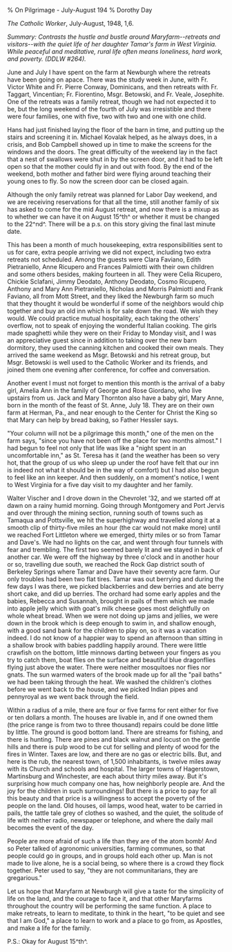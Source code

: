 % On Pilgrimage - July-August 194
% Dorothy Day

*The Catholic Worker*, July-August, 1948, 1,6.

*Summary: Contrasts the hustle and bustle around Maryfarm--retreats and
visitors--with the quiet life of her daughter Tamar's farm in West
Virginia. While peaceful and meditative, rural life often means
loneliness, hard work, and poverty. (DDLW \#264).*

June and July I have spent on the farm at Newburgh where the retreats
have been going on apace. There was the study week in June, with Fr.
Victor White and Fr. Pierre Conway, Dominicans, and then retreats with
Fr. Taggart, Vincentian; Fr. Fiorentino, Msgr. Betowski, and Fr. Veale,
Josephite. One of the retreats was a family retreat, though we had not
expected it to be, but the long weekend of the fourth of July was
irresistible and there were four families, one with five, two with two
and one with one child.

Hans had just finished laying the floor of the barn in time, and putting
up the stairs and screening it in. Michael Kovalak helped, as he always
does, in a crisis, and Bob Campbell showed up in time to make the
screens for the windows and the doors. The great difficulty of the
weekend lay in the fact that a nest of swallows were shut in by the
screen door, and it had to be left open so that the mother could fly in
and out with food. By the end of the weekend, both mother and father
bird were flying around teaching their young ones to fly. So now the
screen door can be closed again.

Although the only family retreat was planned for Labor Day weekend, and
we are receiving reservations for that all the time, still another
family of six has asked to come for the mid August retreat, and now
there is a mixup as to whether we can have it on August 15^th^ or
whether it must be changed to the 22^nd^. There will be a p.s. on this
story giving the final last minute date.

This has been a month of much housekeeping, extra responsibilities sent
to us for care, extra people arriving we did not expect, including two
extra retreats not scheduled. Among the guests were Clara Faviano, Edith
Pietraniello, Anne Ricupero and Frances Palmiotti with their own
children and some others besides, making fourteen in all. They were
Celia Ricupero, Chickie Sclafani, Jimmy Deodato, Anthony Deodato, Cosmo
Ricupero, Anthony and Mary Ann Pietraniello, Nicholas and Morris
Palmiotti and Frank Faviano, all from Mott Street, and they liked the
Newburgh farm so much that they thought it would be wonderful if some of
the neighbors would chip together and buy an old inn which is for sale
down the road. We wish they would. We could practice mutual hospitality,
each taking the others' overflow, not to speak of enjoying the wonderful
Italian cooking. The girls made spaghetti while they were on their
Friday to Monday visit, and I was an appreciative guest since in
addition to taking over the new barn dormitory, they used the canning
kitchen and cooked their own meals. They arrived the same weekend as
Msgr. Betowski and his retreat group, but Msgr. Betowski is well used to
the Catholic Worker and its friends, and joined them one evening after
conference, for coffee and conversation.

Another event I must not forget to mention this month is the arrival of
a baby girl, Amelia Ann in the family of George and Rose Giordano, who
live upstairs from us. Jack and Mary Thornton also have a baby girl,
Mary Anne, born in the month of the feast of St. Anne, July 18. They are
on their own farm at Herman, Pa., and near enough to the Center for
Christ the King so that Mary can help by bread baking, so Father Hessler
says.

"Your column will not be a pilgrimage this month," one of the men on the
farm says, "since you have not been off the place for two months
almost." I had begun to feel not only that life was like a "night spent
in an uncomfortable inn," as St. Teresa has it (and the weather has been
so very hot, that the group of us who sleep up under the roof have felt
that our inn is indeed not what it should be in the way of comfort) but
I had also begun to feel like an inn keeper. And then suddenly, on a
moment's notice, I went to West Virginia for a five day visit to my
daughter and her family.

Walter Vischer and I drove down in the Chevrolet '32, and we started off
at dawn on a rainy humid morning. Going through Montgomery and Port
Jervis and over through the mining section, running south of towns such
as Tamaqua and Pottsville, we hit the superhighway and travelled along
it at a smooth clip of thirty-five miles an hour (the car would not make
more) until we reached Fort Littleton where we emerged, thirty miles or
so from Tamar and Dave's. We had no lights on the car, and went through
four tunnels with fear and trembling. The first two seemed barely lit
and we stayed in back of another car. We were off the highway by three
o'clock and in another hour or so, travelling due south, we reached the
Rock Gap district south of Berkeley Springs where Tamar and Dave have
their seventy acre farm. Our only troubles had been two flat tires.
Tamar was out berrying and during the few days I was there, we picked
blackberries and dew berries and ate berry short cake, and did up
berries. The orchard had some early apples and the babies, Rebecca and
Susannah, brought in pails of them which we made into apple jelly which
with goat's milk cheese goes most delightfully on whole wheat bread.
When we were not doing up jams and jellies, we were down in the brook
which is deep enough to swim in, and shallow enough, with a good sand
bank for the children to play on, so it was a vacation indeed. I do not
know of a happier way to spend an afternoon than sitting in a shallow
brook with babies paddling happily around. There were little crawfish on
the bottom, little minnows darting between your fingers as you try to
catch them, boat flies on the surface and beautiful blue dragonflies
flying just above the water. There were neither mosquitoes nor flies nor
gnats. The sun warmed waters of the brook made up for all the "pail
baths" we had been taking through the heat. We washed the children's
clothes before we went back to the house, and we picked Indian pipes and
pennyroyal as we went back through the field.

Within a radius of a mile, there are four or five farms for rent either
for five or ten dollars a month. The houses are livable in, and if one
owned them (the price range is from two to three thousand) repairs could
be done little by little. The ground is good bottom land. There are
streams for fishing, and there is hunting. There are pines and black
walnut and locust on the gentle hills and there is pulp wood to be cut
for selling and plenty of wood for the fires in Winter. Taxes are low,
and there are no gas or electric bills. But, and here is the rub, the
nearest town, of 1,500 inhabitants, is twelve miles away with its Church
and schools and hospital. The larger towns of Hagerstown, Martinsburg
and Winchester, are each about thirty miles away. But it's surprising
how much company one has, how neighborly people are. And the joy for the
children in such surroundings! But there is a price to pay for all this
beauty and that price is a willingness to accept the poverty of the
people on the land. Old houses, oil lamps, wood heat, water to be
carried in pails, the tattle tale grey of clothes so washed, and the
quiet, the solitude of life with neither radio, newspaper or telephone,
and where the daily mail becomes the event of the day.

People are more afraid of such a life than they are of the atom bomb!
And so Peter talked of agronomic universities, farming communes, so that
people could go in groups, and in groups hold each other up. Man is not
made to live alone, he is a social being, so where there is a crowd they
flock together. Peter used to say, "they are not communitarians, they
are gregarious."

Let us hope that Maryfarm at Newburgh will give a taste for the
simplicity of life on the land, and the courage to face it, and that
other Maryfarms throughout the country will be performing the same
function. A place to make retreats, to learn to meditate, to think in
the heart, "to be quiet and see that I am God," a place to learn to work
and a place to go from, as Apostles, and make a life for the family.

P.S.: Okay for August 15^th^.
